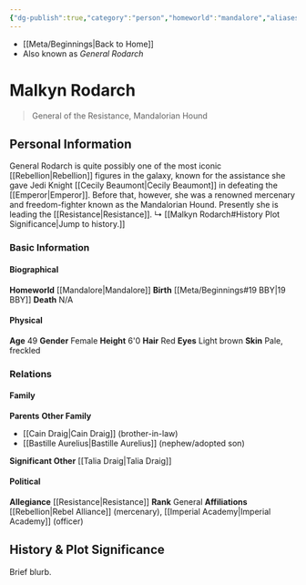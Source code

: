 ```yaml
---
{"dg-publish":true,"category":"person","homeworld":"mandalore","aliases":["General Rodarch"],"tags":["resistance","general","mercenary","unfinished"],"permalink":"/malkyn-rodarch/","dgHomeLink":false,"dgPassFrontmatter":true}
---
```


- [[Meta/Beginnings|Back to Home]]
- Also known as *General Rodarch*

# Malkyn Rodarch
>General of the Resistance, Mandalorian Hound

## Personal Information
General Rodarch is quite possibly one of the most iconic [[Rebellion|Rebellion]] figures in the galaxy, known for the assistance she gave Jedi Knight [[Cecily Beaumont|Cecily Beaumont]] in defeating the [[Emperor|Emperor]]. Before that, however, she was a renowned mercenary and freedom-fighter known as the Mandalorian Hound. Presently she is leading the [[Resistance|Resistance]]. 
↳ [[Malkyn Rodarch#History Plot Significance|Jump to history.]]

### Basic Information

#### Biographical
**Homeworld** [[Mandalore|Mandalore]]
**Birth** [[Meta/Beginnings#19 BBY|19 BBY]]
**Death** N/A

#### Physical
**Age** 49
**Gender** Female
**Height** 6'0
**Hair** Red
**Eyes** Light brown
**Skin** Pale, freckled

### Relations

#### Family
**Parents** 
**Other Family**
- [[Cain Draig|Cain Draig]] (brother-in-law)
- [[Bastille Aurelius|Bastille Aurelius]] (nephew/adopted son)

**Significant Other** [[Talia Draig|Talia Draig]] 

#### Political
**Allegiance** [[Resistance|Resistance]]
**Rank** General
**Affiliations** [[Rebellion|Rebel Alliance]] (mercenary), [[Imperial Academy|Imperial Academy]] (officer)

## History & Plot Significance
Brief blurb.